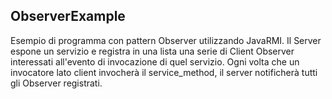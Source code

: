 ## ObserverExample

Esempio di programma con pattern Observer utilizzando JavaRMI.
Il Server espone un servizio e registra in una lista una serie di Client Observer interessati all'evento di invocazione di quel servizio.
Ogni volta che un invocatore lato client invocherà il service_method, il server notificherà tutti gli Observer registrati.

